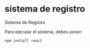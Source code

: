<h1> sistema de registro</h1>

Sistema de Registro

Para ejecutar el sistema, debes poner:

```npm install react```
